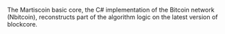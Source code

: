 The Martiscoin basic core, the C# implementation of the Bitcoin network (Nbitcoin), reconstructs part of the algorithm logic on the latest version of blockcore.

